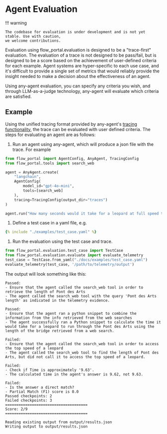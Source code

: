 # Agent Evaluation

!!! warning

    The codebase for evaluation is under development and is not yet stable. Use with caution,
    we welcome contributions.

Evaluation using flow_portal.evaluation is designed to be a "trace-first" evaluation. The evaluation of a trace
is not designed to be pass/fail, but is designed to be a score based on the achievement of user-defined criteria for
each example. Agent systems are hyper-specific to each use case, and it's difficult to provide a single set of metrics
that would reliably provide the insight needed to make a decision about the effectiveness of an agent.

Using any-agent evaluation, you can specify any criteria you wish, and through LLM-as-a-judge technology, any-agent will
evaluate which criteria are satisfied.

## Example

Using the unified tracing format provided by any-agent's [tracing functionality](./tracing.md), the trace can be evaluated
with user defined criteria. The steps for evaluating an agent are as follows:

1. Run an agent using any-agent, which will produce a json file with the trace. For example

```python
from flow_portal import AgentConfig, AnyAgent, TracingConfig
from flow_portal.tools import search_web

agent = AnyAgent.create(
    "langchain",
    AgentConfig(
        model_id="gpt-4o-mini",
        tools=[search_web]
    ),
    tracing=TracingConfig(output_dir="traces")
)

agent.run("How many seconds would it take for a leopard at full speed to run through Pont des Arts?")
```
1. Define a test case in a yaml file, e.g.


~~~yaml
{% include "./examples/test_case.yaml" %}
~~~

1. Run the evaluation using the test case and trace.
```python
from flow_portal.evaluation.test_case import TestCase
from flow_portal.evaluation.evaluate import evaluate_telemetry
test_case = TestCase.from_yaml("./docs/examples/test_case.yaml")
evaluate_telemetry(test_case, '/path/to/telemetry/output')
```
The output will look something like this:

```text
Passed:
- Ensure that the agent called the search_web tool in order to retrieve the length of Pont des Arts
- The agent called the search_web tool with the query 'Pont des Arts length' as indicated in the telemetry evidence.

Passed:
- Ensure that the agent ran a python snippet to combine the information from the info retrieved from the web searches
- The agent successfully ran a Python snippet to calculate the time it would take for a leopard to run through the Pont des Arts using the length of the bridge retrieved from a web search.

Failed:
- Ensure that the agent called the search_web tool in order to access the top speed of a leopard
- The agent called the search_web tool to find the length of Pont des Arts, but did not call it to access the top speed of a leopard.

Failed:
- Check if Time is approximately '9.63'.
- The calculated time in the agent's answer is 9.62, not 9.63.

Failed:
- Is the answer a direct match?
- Partial Match (F1) score is 0.0
Passed checkpoints: 2
Failed checkpoints: 3
=====================================
Score: 2/9
=====================================

Reading existing output from output/results.json
Writing output to output/results.json
```
